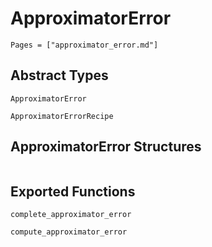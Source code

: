 # ApproximatorError 
```@contents
Pages = ["approximator_error.md"]
```

## Abstract Types
```@docs
ApproximatorError

ApproximatorErrorRecipe
```

## ApproximatorError Structures
```@docs

```

## Exported Functions
```@docs
complete_approximator_error

compute_approximator_error
```
